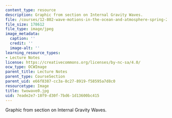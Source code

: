 ```yaml
---
content_type: resource
description: Graphic from section on Internal Gravity Waves.
file: /courses/12-802-wave-motions-in-the-ocean-and-atmosphere-spring-2004/7eade2e718f9d30f7bd61d13600bc415_twowave0.jpg
file_size: 178612
file_type: image/jpeg
image_metadata:
  caption: ''
  credit: ''
  image-alt: ''
learning_resource_types:
- Lecture Notes
license: https://creativecommons.org/licenses/by-nc-sa/4.0/
ocw_type: OCWImage
parent_title: Lecture Notes
parent_type: CourseSection
parent_uid: e66f8387-cc3a-8c27-8919-f58595a7d8c0
resourcetype: Image
title: twowave0.jpg
uid: 7eade2e7-18f9-d30f-7bd6-1d13600bc415
---
```

Graphic from section on Internal Gravity Waves.